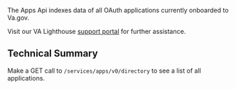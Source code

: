The Apps Api indexes data of all OAuth applications currently onboarded to Va.gov.

Visit our VA Lighthouse [support portal](https://developer.va.gov/support) for further assistance.

## Technical Summary
Make a GET call to `/services/apps/v0/directory` to see a list of all applications.
